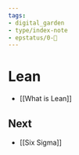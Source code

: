 ```yaml
---
tags: 
- digital_garden
- type/index-note
- epstatus/0-🌰
---
```

# Lean
+ [[What is Lean]]

## Next
+ [[Six Sigma]]
